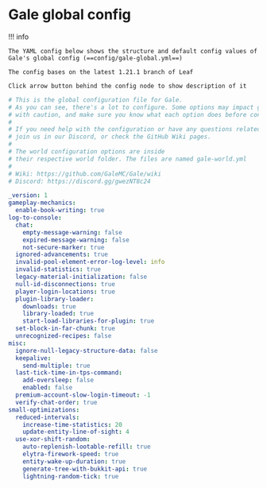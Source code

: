 # Gale global config

!!! info

    The YAML config below shows the structure and default config values of Gale's global config (==config/gale-global.yml==)

    The config bases on the latest 1.21.1 branch of Leaf

    Click arrow button behind the config node to show description of it

```yaml title="gale-global.yml"
# This is the global configuration file for Gale.
# As you can see, there's a lot to configure. Some options may impact gameplay, so use
# with caution, and make sure you know what each option does before configuring.
# 
# If you need help with the configuration or have any questions related to Gale,
# join us in our Discord, or check the GitHub Wiki pages.
# 
# The world configuration options are inside
# their respective world folder. The files are named gale-world.yml
# 
# Wiki: https://github.com/GaleMC/Gale/wiki
# Discord: https://discord.gg/gwezNT8c24

_version: 1
gameplay-mechanics:
  enable-book-writing: true
log-to-console:
  chat:
    empty-message-warning: false
    expired-message-warning: false
    not-secure-marker: true
  ignored-advancements: true
  invalid-pool-element-error-log-level: info
  invalid-statistics: true
  legacy-material-initialization: false
  null-id-disconnections: true
  player-login-locations: true
  plugin-library-loader:
    downloads: true
    library-loaded: true
    start-load-libraries-for-plugin: true
  set-block-in-far-chunk: true
  unrecognized-recipes: false
misc:
  ignore-null-legacy-structure-data: false
  keepalive:
    send-multiple: true
  last-tick-time-in-tps-command:
    add-oversleep: false
    enabled: false
  premium-account-slow-login-timeout: -1
  verify-chat-order: true
small-optimizations:
  reduced-intervals:
    increase-time-statistics: 20
    update-entity-line-of-sight: 4
  use-xor-shift-random:
    auto-replenish-lootable-refill: true
    elytra-firework-speed: true
    entity-wake-up-duration: true
    generate-tree-with-bukkit-api: true
    lightning-random-tick: true

```
